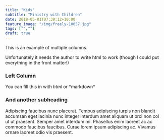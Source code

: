 ```yaml
---
title: "Kids"
subtitle: "Ministry with Children"
date: 2018-05-01T07:39:12+10:00
feature_image: "/img/freely-10057.jpg"
tags: ["",""]
draft: true
---
```

  This is an example of multiple columns.

  Unfortunately it needs the author to write html to work (though I could put everything in the front matter!)
  <div class="row">
    <div class="6u 12u(mobilep)">
      <h3>Left Column</h3>
      <p>You can fill this in with <i>html</i> or *markdown* </p>
    </div>
    <div class="6u 12u(mobilep)">
      <h3>And another subheading</h3>
      <p>Adipiscing faucibus nunc placerat. Tempus adipiscing turpis non blandit accumsan eget lacinia nunc integer interdum amet aliquam ut orci non col ut ut praesent. Semper amet interdum mi. Phasellus enim laoreet ac ac commodo faucibus faucibus. Curae lorem ipsum adipiscing ac. Vivamus ornare laoreet odio vis praesent.</p>
    </div>
  </div>
